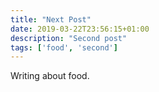 ```yaml
---
title: "Next Post"
date: 2019-03-22T23:56:15+01:00
description: "Second post"
tags: ['food', 'second']
---
```


Writing about food.
